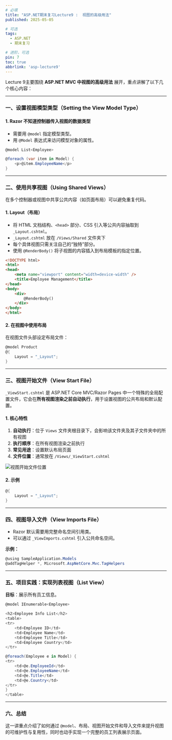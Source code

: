 ```yaml
---
# 必填
title: "ASP.NET期末复习Lecture9 :  视图的高级用法"
published: 2025-05-05

# 可选
tags:
  - ASP.NET 
  - 期末复习

# 进阶，可选
pin: 7
toc: true
abbrlink: 'asp-lecture9'
---
```



Lecture 9主要围绕 **ASP.NET MVC 中视图的高级用法** 展开，重点讲解了以下几个核心内容：

---
### 一、设置视图模型类型（Setting the View Model Type）

#### 1. Razor 不知道控制器传入视图的数据类型

- 需要用 `@model` 指定模型类型。
- 用 `@Model` 表达式来访问模型对象的属性。

```csharp
@model List<Employee>

@foreach (var item in Model) {
    <p>@item.EmployeeName</p>
}
```

---

### 二、使用共享视图（Using Shared Views）

在多个控制器或视图中共享公共内容（如页面布局）可以避免重复代码。

#### 1. Layout（布局）

- 将 HTML 文档结构、`<head>` 部分、CSS 引入等公共内容抽取到 `_Layout.cshtml`。
- `_Layout.cshtml` 放在 `/Views/Shared` 文件夹下
- 每个具体视图只需关注自己的“独特”部分。
- 使用 `@RenderBody()` 将子视图的内容插入到布局模板的指定位置。

```html
<!DOCTYPE html>
<html>
<head>
    <meta name="viewport" content="width=device-width" />
    <title>Employee Management</title>
</head>
<body>
    <div>
        @RenderBody()
    </div>
</body>
</html>
```

#### 2. 在视图中使用布局

在视图文件头部设定布局文件：

```csharp
@model Product
@{
    Layout = "_Layout";
}
```

---

### 三、视图开始文件（View Start File）

`_ViewStart.cshtml` 是 ASP.NET Core MVC/Razor Pages 中一个特殊的全局配置文件，它会在**所有视图渲染之前自动执行**，用于设置视图的公共布局和默认配置。

#### 1. 核心特性

1. **自动执行**：位于 `Views` 文件夹根目录下，会影响该文件夹及其子文件夹中的所有视图
2. **执行顺序**：在所有视图渲染之前执行
3. **常见用途**：设置默认布局页面
4. **文件位置**：通常放在 `/Views/_ViewStart.cshtml`

![视图开始文件位置](https://cdn.ethanzhou.cn/i/2025/05/05/6818ab03d838f.jpg)

#### 2. 示例

```csharp
@{
    Layout = "_Layout";
}
```

---

### 四、视图导入文件（View Imports File）

- Razor 默认需要用完整命名空间引用类。
- 可以通过 `_ViewImports.cshtml` 引入公共命名空间。

**示例：**

```csharp
@using SampleApplication.Models
@addTagHelper *, Microsoft.AspNetCore.Mvc.TagHelpers
```

---

### 五、项目实践：实现列表视图（List View）

**目标**：展示所有员工信息。

```csharp
@model IEnumerable<Employee>

<h2>Employee Info List</h2>
<table>
<tr>
    <td>Employee ID</td>
    <td>Employee Name</td>
    <td>Employee Title</td>
    <td>Employee Country</td>
</tr>

@foreach(Employee e in Model) {
<tr>
    <td>@e.EmployeeId</td>
    <td>@e.EmployeeName</td>
    <td>@e.Title</td>
    <td>@e.Country</td>
</tr>
}
</table>
```

---

### 六、总结

这一讲重点介绍了如何通过 `@model`、布局、视图开始文件和导入文件来提升视图的可维护性与复用性，同时也动手实现一个完整的员工列表展示页面。
